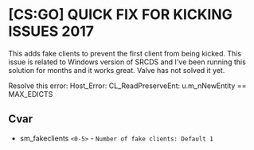 # [CS:GO] QUICK FIX FOR KICKING ISSUES 2017
This adds fake clients to prevent the first client from being kicked. This issue is related to Windows version of SRCDS and I've been running this solution for months and it works great. Valve has not solved it yet.

Resolve this error: Host_Error: CL_ReadPreserveEnt: u.m_nNewEntity == MAX_EDICTS

## Cvar
  - sm_fakeclients `<0-5>` - `Number of fake clients: Default 1`
